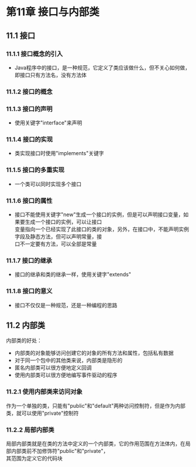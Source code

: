 # 第11章  接口与内部类
  
## 11.1 接口
### 11.1.1 接口概念的引入  
+ Java程序中的接口，是一种规范，它定义了类应该做什么，但不关心如何做，即接口只有方法名，没有方法体
### 11.1.2 接口的概念  
### 11.1.3 接口的声明  
+ 使用关键字"interface"来声明
### 11.1.4 接口的实现
+ 类实现接口时使用"implements"关键字
### 11.1.5 接口的多重实现
+ 一个类可以同时实现多个接口
### 11.1.6 接口的属性
+ 接口不能使用关键字"new"生成一个接口的实例，但是可以声明接口变量，如果要生成一个接口的实例，可以让接口  
变量指向一个已经实现了此接口的类的对象，另外，在接口中，不能声明实例字段及静态方法，但可以声明常量，接  
口不一定要有方法，可以全部是常量
### 11.1.7 接口的继承
+ 接口的继承和类的继承一样，使用关键字"extends"
### 11.1.8 接口的意义
+ 接口不仅仅是一种规范，还是一种编程的思路  
  
## 11.2 内部类
内部类的好处：
+ 内部类的对象能够访问创建它的对象的所有方法和属性，包括私有数据
+ 对于同一个包中的其他类来说，内部类是隐形的
+ 匿名内部类可以很方便地定义回调
+ 使用内部类可以很方便地编写事件驱动的程序
### 11.2.1 使用内部类来访问对象
作为一个单独的类，只能有"public"和"default"两种访问控制符，但是作为内部类，就可以使用"private"控制符
### 11.2.2 局部内部类
局部内部类就是在类的方法中定义的一个内部类，它的作用范围在方法体内，在局部内部类前不加修饰符"public"和"private"，  
其范围为定义它的代码块
